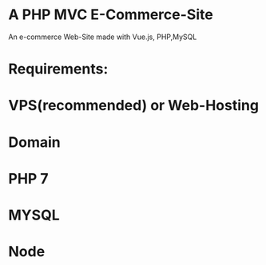 # A PHP MVC E-Commerce-Site
An e-commerce Web-Site made with Vue.js, PHP,MySQL


# Requirements:


# VPS(recommended) or Web-Hosting
# Domain
# PHP 7
# MYSQL
# Node
